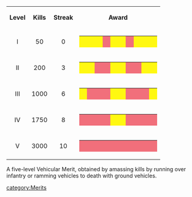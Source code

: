 <table>
<tbody>
<tr class="odd">
<td style="text-align: center;"><p><b>Level</b></p></td>
<td style="text-align: center;"><p><b>Kills</b></p></td>
<td style="text-align: center;"><p><b>Streak</b></p></td>
<td style="text-align: center;"><p><b>Award</b></p></td>
</tr>
<tr class="even">
<td style="text-align: center;"><p>I</p></td>
<td style="text-align: center;"><p>50</p></td>
<td style="text-align: center;"><p>0</p></td>
<td style="text-align: center;"><table border="0" cellspacing="0" width="150" height="30" class="bigmerit">
<tr>
<td bgcolor="#FFF811">
<p> </p>
</td>
<td bgcolor="#FFF811">
<p> </p>
</td>
<td bgcolor="#FFF811">
<p> </p>
</td>
<td bgcolor="#F16F7B">
<p> </p>
</td>
<td bgcolor="#FFF811">
<p> </p>
</td>
<td bgcolor="#FFF811">
<p> </p>
</td>
<td bgcolor="#F16F7B">
<p> </p>
</td>
<td bgcolor="#FFF811">
<p> </p>
</td>
<td bgcolor="#FFF811">
<p> </p>
</td>
<td bgcolor="#FFF811">
<p> </p>
</td>
</tr>
</table></td>
</tr>
<tr class="odd">
<td style="text-align: center;"><p>II</p></td>
<td style="text-align: center;"><p>200</p></td>
<td style="text-align: center;"><p>3</p></td>
<td style="text-align: center;"><table border="0" cellspacing="0" width="150" height="30" class="bigmerit">
<tr>
<td bgcolor="#FFF811">
<p> </p>
</td>
<td bgcolor="#FFF811">
<p> </p>
</td>
<td bgcolor="#F16F7B">
<p> </p>
</td>
<td bgcolor="#F16F7B">
<p> </p>
</td>
<td bgcolor="#FFF811">
<p> </p>
</td>
<td bgcolor="#FFF811">
<p> </p>
</td>
<td bgcolor="#F16F7B">
<p> </p>
</td>
<td bgcolor="#F16F7B">
<p> </p>
</td>
<td bgcolor="#FFF811">
<p> </p>
</td>
<td bgcolor="#FFF811">
<p> </p>
</td>
</tr>
</table></td>
</tr>
<tr class="even">
<td style="text-align: center;"><p>III</p></td>
<td style="text-align: center;"><p>1000</p></td>
<td style="text-align: center;"><p>6</p></td>
<td style="text-align: center;"><table border="0" cellspacing="0" width="150" height="30" class="bigmerit">
<tr>
<td bgcolor="#FFF811">
<p> </p>
</td>
<td bgcolor="#F16F7B">
<p> </p>
</td>
<td bgcolor="#F16F7B">
<p> </p>
</td>
<td bgcolor="#F16F7B">
<p> </p>
</td>
<td bgcolor="#FFF811">
<p> </p>
</td>
<td bgcolor="#FFF811">
<p> </p>
</td>
<td bgcolor="#F16F7B">
<p> </p>
</td>
<td bgcolor="#F16F7B">
<p> </p>
</td>
<td bgcolor="#F16F7B">
<p> </p>
</td>
<td bgcolor="#FFF811">
<p> </p>
</td>
</tr>
</table></td>
</tr>
<tr class="odd">
<td style="text-align: center;"><p>IV</p></td>
<td style="text-align: center;"><p>1750</p></td>
<td style="text-align: center;"><p>8</p></td>
<td style="text-align: center;"><table border="0" cellspacing="0" width="150" height="30" class="bigmerit">
<tr>
<td bgcolor="#F16F7B">
<p> </p>
</td>
<td bgcolor="#F16F7B">
<p> </p>
</td>
<td bgcolor="#F16F7B">
<p> </p>
</td>
<td bgcolor="#F16F7B">
<p> </p>
</td>
<td bgcolor="#FFF811">
<p> </p>
</td>
<td bgcolor="#FFF811">
<p> </p>
</td>
<td bgcolor="#F16F7B">
<p> </p>
</td>
<td bgcolor="#F16F7B">
<p> </p>
</td>
<td bgcolor="#F16F7B">
<p> </p>
</td>
<td bgcolor="#F16F7B">
<p> </p>
</td>
</tr>
</table></td>
</tr>
<tr class="even">
<td style="text-align: center;"><p>V</p></td>
<td style="text-align: center;"><p>3000</p></td>
<td style="text-align: center;"><p>10</p></td>
<td style="text-align: center;"><table border="0" cellspacing="0" width="150" height="30" class="bigmerit">
<tr>
<td bgcolor="#F16F7B">
<p> </p>
</td>
<td bgcolor="#F16F7B">
<p> </p>
</td>
<td bgcolor="#F16F7B">
<p> </p>
</td>
<td bgcolor="#F16F7B">
<p> </p>
</td>
<td bgcolor="#F16F7B">
<p> </p>
</td>
<td bgcolor="#F16F7B">
<p> </p>
</td>
<td bgcolor="#F16F7B">
<p> </p>
</td>
<td bgcolor="#F16F7B">
<p> </p>
</td>
<td bgcolor="#F16F7B">
<p> </p>
</td>
<td bgcolor="#F16F7B">
<p> </p>
</td>
</tr>
</table></td>
</tr>
</tbody>
</table>

A five-level Vehicular Merit, obtained by amassing kills by running over
infantry or ramming vehicles to death with ground vehicles.

[category:Merits](category:Merits.md)
